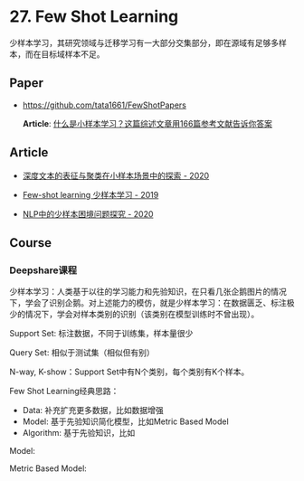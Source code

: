 # 27. Few Shot Learning

少样本学习，其研究领域与迁移学习有一大部分交集部分，即在源域有足够多样本，而在目标域样本不足。


## Paper

- <https://github.com/tata1661/FewShotPapers>

  **Article**: [什么是小样本学习？这篇综述文章用166篇参考文献告诉你答案](https://mp.weixin.qq.com/s/jzo8kyh0qBCObvFQhiZePg)

## Article

- [深度文本的表征与聚类在小样本场景中的探索 - 2020](https://mp.weixin.qq.com/s/TSFxYQdjjHuyrIJLM2fdcw)

- [Few-shot learning 少样本学习 - 2019](https://zhuanlan.zhihu.com/p/66552960)

- [NLP中的少样本困境问题探究 - 2020](https://mp.weixin.qq.com/s/S9EWQZsKlww8GC8jCf4QvA)


## Course

### Deepshare课程

少样本学习：人类基于以往的学习能力和先验知识，在只看几张企鹅图片的情况下，学会了识别企鹅。对上述能力的模仿，就是少样本学习：在数据匮乏、标注极少的情况下，学会对样本类别的识别（该类别在模型训练时不曾出现）。

Support Set: 标注数据，不同于训练集，样本量很少

Query Set: 相似于测试集（相似但有别）

N-way, K-show：Support Set中有N个类别，每个类别有K个样本。


Few Shot Learning经典思路：
- Data: 补充扩充更多数据，比如数据增强
- Model: 基于先验知识简化模型，比如Metric Based Model
- Algorithm: 基于先验知识，比如


Model:

Metric Based Model: